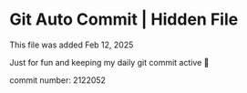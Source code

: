 # Git Auto Commit | Hidden File

This file was added Feb 12, 2025

Just for fun and keeping my daily git commit active 🤪

commit number: 2122052
